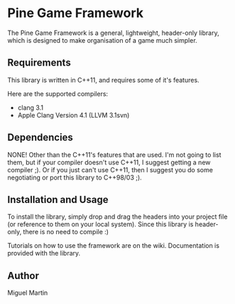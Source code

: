 Pine Game Framework
=====================
The Pine Game Framework is a general, lightweight, header-only library, which is designed to make organisation of a game much simpler.

Requirements
-----------
This library is written in C++11, and requires some of it's features.

Here are the supported compilers:
- clang 3.1
- Apple Clang Version 4.1 (LLVM 3.1svn)

Dependencies
------------
NONE! Other than the C++11's features that are used. I'm not going to list them, but if your compiler doesn't use C++11, I suggest getting a new compiler ;). Or if you just can't use C++11, then I suggest you do some negotiating or port this library to C++98/03 ;).

Installation and Usage 
----------------------
To install the library, simply drop and drag the headers into your project file (or reference to them on your local system). Since this library is header-only, there is no need to compile :)

Tutorials on how to use the framework are on the wiki. Documentation is provided with the library.

Author
------
Miguel Martin